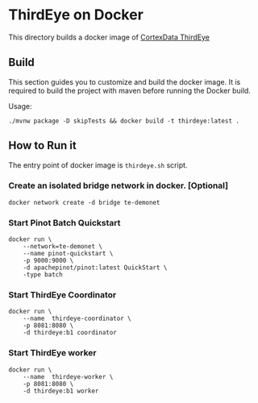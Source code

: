 <!--

    Licensed to the Apache Software Foundation (ASF) under one
    or more contributor license agreements.  See the NOTICE file
    distributed with this work for additional information
    regarding copyright ownership.  The ASF licenses this file
    to you under the Apache License, Version 2.0 (the
    "License"); you may not use this file except in compliance
    with the License.  You may obtain a copy of the License at

      http://www.apache.org/licenses/LICENSE-2.0

    Unless required by applicable law or agreed to in writing,
    software distributed under the License is distributed on an
    "AS IS" BASIS, WITHOUT WARRANTIES OR CONDITIONS OF ANY
    KIND, either express or implied.  See the License for the
    specific language governing permissions and limitations
    under the License.

-->

# ThirdEye on Docker
This directory builds a docker image of [CortexData ThirdEye](https://github.com/cortexdata/thirdeye)  

## Build

This section guides you to customize and build the docker image. It is required to build the project with maven before running the Docker build.

Usage:

```SHELL
./mvnw package -D skipTests && docker build -t thirdeye:latest .
```

## How to Run it

The entry point of docker image is `thirdeye.sh` script.

### Create an isolated bridge network in docker. [Optional] 

```SHELL
docker network create -d bridge te-demonet
```

### Start Pinot Batch Quickstart

```SHELL
docker run \
    --network=te-demonet \
    --name pinot-quickstart \
    -p 9000:9000 \
    -d apachepinot/pinot:latest QuickStart \
    -type batch
```

### Start ThirdEye Coordinator
```SHELL
docker run \
    --name  thirdeye-coordinator \
    -p 8081:8080 \
    -d thirdeye:b1 coordinator
```

### Start ThirdEye worker
```SHELL
docker run \
    --name  thirdeye-worker \
    -p 8081:8080 \
    -d thirdeye:b1 worker
```

